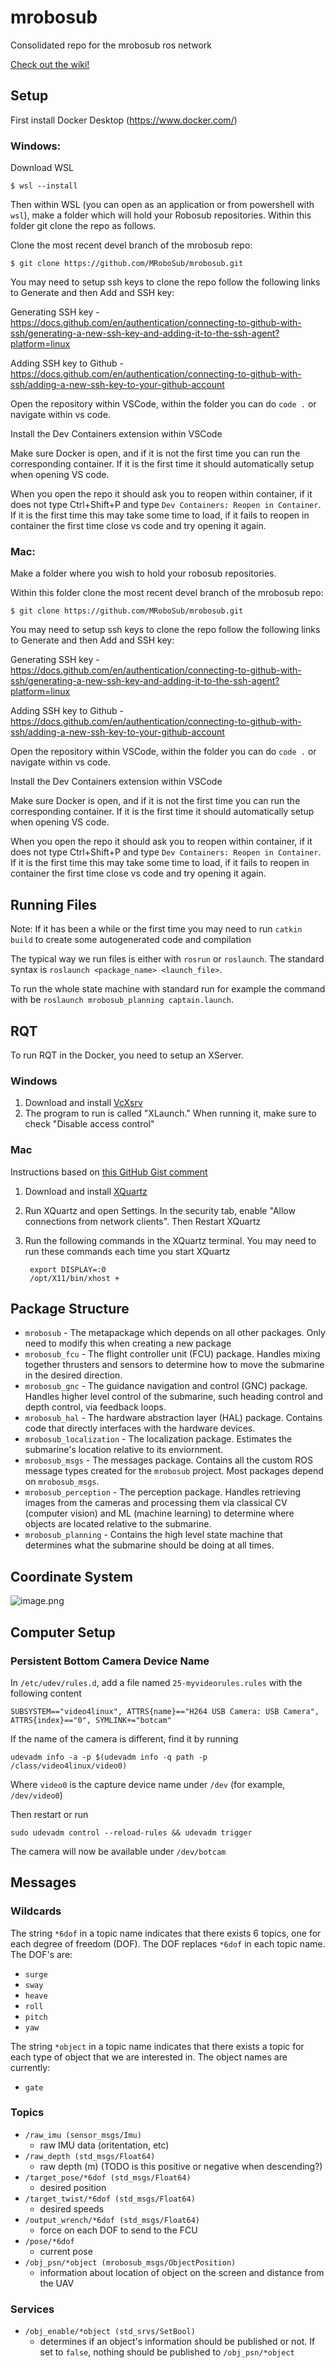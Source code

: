 # mrobosub

Consolidated repo for the mrobosub ros network

[Check out the wiki!](https://github.com/MRoboSub/mrobosub/wiki)

## Setup

First install Docker Desktop (https://www.docker.com/)

### Windows:

Download WSL 
```console
$ wsl --install
```

Then within WSL (you can open as an application or from powershell with ```wsl```), make a folder which will hold your Robosub repositories. Within this folder git clone the repo as follows.

Clone the most recent devel branch of the mrobosub repo:
```console
$ git clone https://github.com/MRoboSub/mrobosub.git
```

You may need to setup ssh keys to clone the repo follow the following links to Generate and then Add and SSH key:

Generating SSH key - https://docs.github.com/en/authentication/connecting-to-github-with-ssh/generating-a-new-ssh-key-and-adding-it-to-the-ssh-agent?platform=linux

Adding SSH key to Github - https://docs.github.com/en/authentication/connecting-to-github-with-ssh/adding-a-new-ssh-key-to-your-github-account

Open the repository within VSCode, within the folder you can do ```code .``` or navigate within vs code.

Install the Dev Containers extension within VSCode

Make sure Docker is open, and if it is not the first time you can run the corresponding container. If it is the first time it should automatically setup when opening VS code.

When you open the repo it should ask you to reopen within container, if it does not type Ctrl+Shift+P and type ```Dev Containers: Reopen in Container```. If it is the first time this may take some time to load, if it fails to reopen in container the first time close vs code and try opening it again.


### Mac:

Make a folder where you wish to hold your robosub repositories.

Within this folder clone the most recent devel branch of the mrobosub repo:
```console
$ git clone https://github.com/MRoboSub/mrobosub.git
```

You may need to setup ssh keys to clone the repo follow the following links to Generate and then Add and SSH key:

Generating SSH key - https://docs.github.com/en/authentication/connecting-to-github-with-ssh/generating-a-new-ssh-key-and-adding-it-to-the-ssh-agent?platform=linux

Adding SSH key to Github - https://docs.github.com/en/authentication/connecting-to-github-with-ssh/adding-a-new-ssh-key-to-your-github-account

Open the repository within VSCode, within the folder you can do ```code .``` or navigate within vs code.

Install the Dev Containers extension within VSCode

Make sure Docker is open, and if it is not the first time you can run the corresponding container. If it is the first time it should automatically setup when opening VS code.

When you open the repo it should ask you to reopen within container, if it does not type Ctrl+Shift+P and type ```Dev Containers: Reopen in Container```. If it is the first time this may take some time to load, if it fails to reopen in container the first time close vs code and try opening it again.

## Running Files

Note: If it has been a while or the first time you may need to run `catkin build` to create some autogenerated code and compilation

The typical way we run files is either with `rosrun` or `roslaunch`. The standard syntax is ```roslaunch <package_name> <launch_file>```.

To run the whole state machine with standard run for example the command with be `roslaunch mrobosub_planning captain.launch`.



## RQT

To run RQT in the Docker, you need to setup an XServer.

### Windows

1. Download and install [VcXsrv](https://sourceforge.net/projects/vcxsrv/)
2. The program to run is called "XLaunch." When running it, make sure to check "Disable access control"

### Mac

Instructions based on [this GitHub Gist comment](https://gist.github.com/cschiewek/246a244ba23da8b9f0e7b11a68bf3285?permalink_comment_id=3477013#gistcomment-3477013)

1. Download and install [XQuartz](https://www.xquartz.org/)
2. Run XQuartz and open Settings. In the security tab, enable "Allow connections from network clients". Then Restart XQuartz
3. Run the following commands in the XQuartz terminal. 
You may need to run these commands each time you start XQuartz

        export DISPLAY=:0
        /opt/X11/bin/xhost +

## Package Structure

- `mrobosub` - The metapackage which depends on all other packages. Only need to modify this when creating a new package
- `mrobosub_fcu` - The flight controller unit (FCU) package. Handles mixing together thrusters and sensors to determine how to move the submarine in the desired direction.
- `mrobosub_gnc` - The guidance navigation and control (GNC) package. Handles higher level control of the submarine, such heading control and depth control, via feedback loops.
- `mrobosub_hal` - The hardware abstraction layer (HAL) package. Contains code that directly interfaces with the hardware devices.
- `mrobosub_localization` - The localization package. Estimates the submarine's location relative to its enviornment.
- `mrobosub_msgs` - The messages package. Contains all the custom ROS message types created for the `mrobosub` project. Most packages depend on `mrobosub_msgs`.
- `mrobosub_perception` - The perception package. Handles retrieving images from the cameras and processing them via classical CV (computer vision) and ML (machine learning) to determine where objects are located relative to the submarine.
- `mrobosub_planning` - Contains the high level state machine that determines what the submarine should be doing at all times.

## Coordinate System

![image.png](./docs/img/coords.png)


## Computer Setup


### Persistent Bottom Camera Device Name

In `/etc/udev/rules.d`, add a file named `25-myvideorules.rules` with the following content

```
SUBSYSTEM=="video4linux", ATTRS{name}=="H264 USB Camera: USB Camera", ATTRS{index}=="0", SYMLINK+="botcam"
```

If the name of the camera is different, find it by running

```
udevadm info -a -p $(udevadm info -q path -p /class/video4linux/video0)
```

Where `video0` is the capture device name under `/dev` (for example, `/dev/video0`)

Then restart or run

```
sudo udevadm control --reload-rules && udevadm trigger
```

The camera will now be available under `/dev/botcam`

## Messages

### Wildcards

The string `*6dof` in a topic name indicates that there exists 6 topics, one for each degree of freedom (DOF). The DOF replaces `*6dof` in each topic name. The DOF's are:
- `surge`
- `sway`
- `heave`
- `roll`
- `pitch`
- `yaw`

The string `*object`  in a topic name indicates that there exists a topic for each type of object that we are interested in. The object names are currently:
- `gate`

### Topics

- `/raw_imu (sensor_msgs/Imu)`
    - raw IMU data (oritentation, etc)
- `/raw_depth (std_msgs/Float64)`
    - raw depth (m) (TODO is this positive or negative when descending?)
- `/target_pose/*6dof (std_msgs/Float64)`
    - desired position
- `/target_twist/*6dof (std_msgs/Float64)`
    - desired speeds
- `/output_wrench/*6dof (std_msgs/Float64)`
    - force on each DOF to send to the FCU
- `/pose/*6dof`
    - current pose
- `/obj_psn/*object (mrobosub_msgs/ObjectPosition)`
    - information about location of object on the screen and distance from the UAV

### Services
- `/obj_enable/*object (std_srvs/SetBool)`
    - determines if an object's information should be published or not. If set to `false`, nothing should be published to `/obj_psn/*object`
